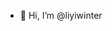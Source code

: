 - 👋 Hi, I’m @liyiwinter
<!-- - 👀 I’m interested in ...
- 🌱 I’m currently learning ...
- 💞️ I’m looking to collaborate on ...
- 📫 How to reach me ...
- 😄 Pronouns: ...
- ⚡ Fun fact: ...
---->

<!---
liyiwinter/liyiwinter is a ✨ special ✨ repository because its `README.md` (this file) appears on your GitHub profile.
You can click the Preview link to take a look at your changes.
--->
